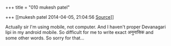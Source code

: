 +++
title = "010 mukesh patel"

+++
[[mukesh patel	2014-04-05, 21:04:56 [Source](https://groups.google.com/g/samskrita/c/o0Z4ebDehQ4)]]



Actually sir I'm using mobile, not computer. And I haven't proper Devanagari lipi in my android mobile. So difficult for me to write exact अनुनासिक and some other words. So sorry for that...

